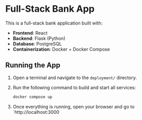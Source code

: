 # Full-Stack Bank App

This is a full-stack bank application built with:

- **Frontend**: React
- **Backend**: Flask (Python)
- **Database**: PostgreSQL
- **Containerization**: Docker + Docker Compose

## Running the App

1. Open a terminal and navigate to the `deployment/` directory.
2. Run the following command to build and start all services:

   ```bash
   docker compose up
3. Once everything is running, open your browser and go to `http://localhost:3000


